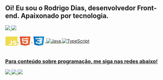 ## Oi! Eu sou o **Rodrigo Dias**, desenvolvedor Front-end. Apaixonado por tecnologia.

 <div>
   <a href="https://github.com/rodridiasx">
   <img height="180em" src="https://github-readme-stats.vercel.app/api?username=rodridiasx&show_icons=true&theme=dark&include_all_commits=true&count_private=true"/>
   <img height="180em" src="https://github-readme-stats.vercel.app/api/top-langs/?username=rodridiasx&layout=compact&langs_count=6&theme=dark"/>
</div>

<div style="display: inline_block"><br>
   <img align="center" alt="Js" height="30" width="40" src="https://raw.githubusercontent.com/devicons/devicon/master/icons/javascript/javascript-plain.svg">
   <img align="center" alt="HTML" height="30" width="40" src="https://raw.githubusercontent.com/devicons/devicon/master/icons/html5/html5-original.svg">
   <img align="center" alt="CSS" height="30" width="40" src="https://raw.githubusercontent.com/devicons/devicon/master/icons/css3/css3-original.svg">
   <img align="center" alt="Java" height="30" width="40" src="https://cdn.jsdelivr.net/gh/devicons/devicon@latest/icons/java/java-plain-wordmark.svg" />
   <img align="center" alt="TypeScript" height="30" width="40" src="https://cdn.jsdelivr.net/gh/devicons/devicon@latest/icons/typescript/typescript-original.svg" />
</div>

<br>

### Para conteúdo sobre programação, me siga nas redes abaixo!

<div> 
   <a href="https://instagram.com/rodridiasx" target="_blank" aria-label="Instagram">
      <img src="https://img.shields.io/badge/-Instagram-%23E4405F?style=for-the-badge&logo=instagram&logoColor=white" target="_blank">
   </a>
   <a href="https://discord.gg/3ySE58Kp" target="_blank" aria-label="Discord">
      <img src="https://img.shields.io/badge/Discord-7289DA?style=for-the-badge&logo=discord&logoColor=white" target="_blank">
   </a>
   <a href="https://www.linkedin.com/in/rodridiasx" target="_blank" aria-label="LinkedIn">
      <img src="https://img.shields.io/badge/-LinkedIn-%230077B5?style=for-the-badge&logo=linkedin&logoColor=white" target="_blank">
   </a>
</div>  

